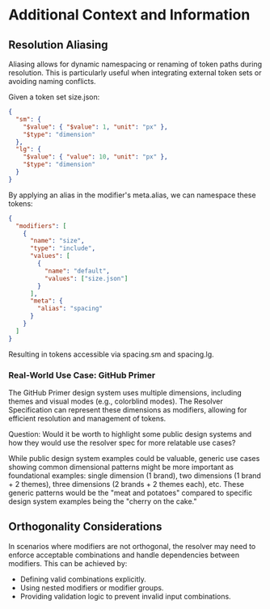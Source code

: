 # Additional Context and Information

## Resolution Aliasing

Aliasing allows for dynamic namespacing or renaming of token paths during resolution. This is particularly useful when integrating external token sets or avoiding naming conflicts.

</p>

<aside class="example">

Given a token set size.json:

```json
{
  "sm": {
    "$value": { "$value": 1, "unit": "px" },
    "$type": "dimension"
  },
  "lg": {
    "$value": { "value": 10, "unit": "px" },
    "$type": "dimension"
  }
}
```

By applying an alias in the modifier's meta.alias, we can namespace these tokens:

```json
{
  "modifiers": [
    {
      "name": "size",
      "type": "include",
      "values": [
        {
          "name": "default",
          "values": ["size.json"]
        }
      ],
      "meta": {
        "alias": "spacing"
      }
    }
  ]
}
```

Resulting in tokens accessible via spacing.sm and spacing.lg.

</aside>

<aside class="example">

### Real-World Use Case: GitHub Primer

The GitHub Primer design system uses multiple dimensions, including themes and visual modes (e.g., colorblind modes). The Resolver Specification can represent these dimensions as modifiers, allowing for efficient resolution and management of tokens.

<aside class="ednote">

Question: Would it be worth to highlight some public design systems and how they would use the resolver spec for more relatable use cases?

</aside>

</aside>

<aside class="issue">

While public design system examples could be valuable, generic use cases showing common dimensional patterns might be more important as foundational examples: single dimension (1 brand), two dimensions (1 brand + 2 themes), three dimensions (2 brands + 2 themes each), etc. These generic patterns would be the "meat and potatoes" compared to specific design system examples being the "cherry on the cake."

</aside>

## Orthogonality Considerations

In scenarios where modifiers are not orthogonal, the resolver may need to enforce acceptable combinations and handle dependencies between modifiers. This can be achieved by:

- Defining valid combinations explicitly.
- Using nested modifiers or modifier groups.
- Providing validation logic to prevent invalid input combinations.
